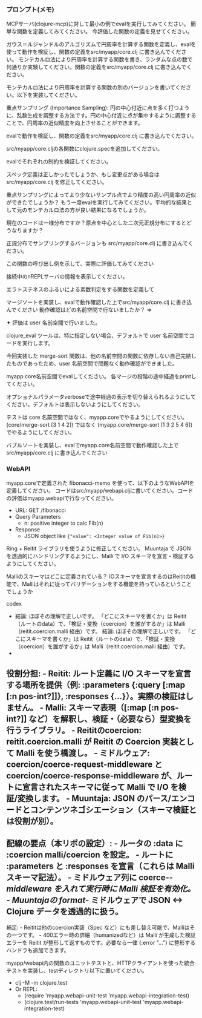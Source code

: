 ### プロンプト(メモ)

MCPサーバ(clojure-mcp)に対して最小の例でevalを実行してみてください。
簡単な関数を定義してみてください。
今評価した関数の定義を見せてください。

ガウス＝ルジャンドルのアルゴリズムで円周率を計算する関数を定義し、evalを使って動作を検証し、関数の定義をsrc/myapp/core.clj に書き込んでください。
モンテカルロ法により円周率を計算する関数を書き、ランダムな点の数で何通りか実験してください。関数の定義をsrc/myapp/core.clj に書き込んでください。


モンテカルロ法により円周率を計算する関数の別のバージョンを書いてください。以下を実装してください。

重点サンプリング (Importance Sampling):
円の中心付近に点を多く打つように、乱数生成を調整する方法です。円の中心付近に点が集中するように調整することで、円周率の近似精度を向上させることができます。

evalで動作を検証し、関数の定義をsrc/myapp/core.clj に書き込んでください。

src/myapp/core.cljの各関数にclojure.specを追加してください。

evalでそれぞれの制約を検証してください。

スペック定義は正しかったでしょうか、もし変更点がある場合はsrc/myapp/core.clj を修正してください。

重点サンプリングによってより少ないサンプル点でより精度の高い円周率の近似ができたでしょうか？
もう一度evalを実行してみてください。平均的な結果として元のモンテカルロ法の方が良い結果になるでしょうか。

現在のコードは一様分布ですか？原点を中心とした二次元正規分布にするとどうなりますか？

正規分布でサンプリングするバージョンも src/myapp/core.clj に書き込んでください。

この関数の呼び出し例を示して、実際に評価してみてください

接続中のnREPLサーバの情報を表示してください。

エラトステネスのふるいによる素数判定をする関数を定義して

マージソートを実装し、evalで動作確認した上でsrc/myapp/core.clj に書き込んでください
動作確認はどの名前空間で行ないましたか？
=> 

✦ 評価は user 名前空間で行いました。

  clojure_eval ツールは、特に指定しない場合、デフォルトで user 名前空間でコードを実行します。

  今回実装した merge-sort 関数は、他の名前空間の関数に依存しない自己完結したものであったため、user
  名前空間で問題なく動作確認ができました。
  
myapp.core名前空間でevalしてください。
各マージの段階の途中経過をprintしてください。

オプショナルパラメータverboseで途中経過の表示を切り替えられるようにしてください。デフォルトは表示しないようにしてください。

テストは core 名前空間ではなく、myapp.coreでやるようにしてください。
(core/merge-sort [3 1 4 2]) ではなく (myapp.core/merge-sort [1 3 2 5 4 6]) でやるようにしてください。

バブルソートを実装し、evalでmyapp.core名前空間で動作確認した上でsrc/myapp/core.clj に書き込んでください

### WebAPI

myapp.coreで定義された fibonacci-memo を使って、以下のようなWebAPIを定義してください。
コードはsrc/myapp/webapi.cljに書いてください。コードの評価はmyapp.webapiで行なってください。

- URL: GET /fibonacci
- Query Parameters
  - n: positive integer to calc Fib(n)
- Response
  - JSON object like `{"value": <Integer value of Fib(n)>}`

Ring + Reitit ライブラリを使うように修正してください。
Muuntaja で JSON を透過的にハンドリングするようにし、Malli で I/O スキーマを宣言・検証するようにしてください。

Malliのスキーマはどこに定義されている？
IOスキーマを宣言するのはReititの機能で、Malliはそれに従ってバリデーションをする機能を持っているということでしょうか

codex
- 結論: ほぼその理解で正しいです。 「どこにスキーマを書くか」は Reitit（ルートのdata）で、「検証・変換（coercion）を誰がするか」は Malli（reitit.coercion.malli 経由）です。
結論: ほぼその理解で正しいです。 「どこにスキーマを書くか」は Reitit（ルートのdata）で、「検証・変換（coercion）を誰がするか」は Malli（reitit.coercion.malli 経由）です。
-
役割分担:
    - Reitit: ルート定義に I/O スキーマを宣言する場所を提供（例: :parameters {:query [:map [:n pos-int?]]}, :responses {...}）。実際の検証はしません。
    - Malli: スキーマ表現（[:map [:n pos-int?]] など）を解釈し、検証・（必要なら）型変換を行うライブラリ。
    - Reititのcoercion: reitit.coercion.malli が Reitit の Coercion 実装として Malli を使う橋渡し。
    - ミドルウェア: coercion/coerce-request-middleware と coercion/coerce-response-middleware が、ルートに宣言されたスキーマに従って Malli で I/O を検証/変換します。
    - Muuntaja: JSON のパース/エンコードとコンテンツネゴシエーション（スキーマ検証とは役割が別）。
-
配線の要点（本リポの設定）:
    - ルータの :data に :coercion malli/coercion を設定。
    - ルートに :parameters と :responses を宣言（これらは Malli スキーマ記法）。
    - ミドルウェア列に coerce-*-middleware を入れて実行時に Malli 検証を有効化。
    - Muuntajaの format-* ミドルウェアで JSON <-> Clojure データを透過的に扱う。
-
補足:
    - Reititは他のcoercion実装（Spec など）にも差し替え可能で、Malliはその一つです。
    - 400エラー時の詳細（humanizedなど）は Malli が生成した検証エラーを Reitit が整形して返すものです。必要なら一律 {:error "..."}  に整形するハンドラも追加できます。

myapp/webapi内の関数のユニットテストと、HTTPクライアントを使った統合テストを実装し、testディレクトリ以下に置いてください。

- clj -M -m clojure.test
- Or REPL:
    - (require 'myapp.webapi-unit-test 'myapp.webapi-integration-test)
    - (clojure.test/run-tests 'myapp.webapi-unit-test 'myapp.webapi-integration-test)
